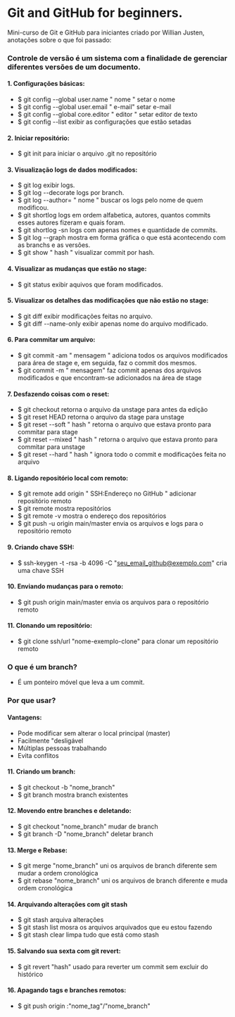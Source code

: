 # Git and GitHub for beginners.

Mini-curso de Git e GitHub para iniciantes criado por Willian Justen, anotações sobre o que foi passado:

### Controle de versão é um sistema com a finalidade de gerenciar diferentes versões de um documento.

#### 1. Configurações básicas:
- $ git config --global user.name " nome "  setar o nome
- $ git config --global user.email " e-mail"  setar e-mail
- $ git config --global core.editor " editor " setar editor de texto
- $ git config --list  exibir as configurações que estão setadas

#### 2. Iniciar repositório:
- $ git init  para iniciar o arquivo .git no repositório

#### 3. Visualização logs de dados modificados:
- $ git log  exibir logs.
- $ git log --decorate logs por branch.
- $ git log --author= " nome "  buscar os logs pelo nome de quem modificou.
- $ git shortlog  logs em ordem alfabetica, autores, quantos commits esses autores fizeram e quais foram.
- $ git shortlog -sn  logs com apenas nomes e quantidade de commits.
- $ git log --graph  mostra em forma gráfica o que está acontecendo com as branchs e as versões.
- $ git show " hash "  visualizar commit por hash.

#### 4. Visualizar as mudanças que estão no stage:
- $ git status  exibir aquivos que foram modificados.

#### 5. Visualizar os detalhes das modificações que não estão no stage:
- $ git diff  exibir modificações feitas no arquivo.
- $ git diff --name-only  exibir apenas nome do arquivo modificado.

#### 6. Para commitar um arquivo:
- $ git commit -am " mensagem "  adiciona todos os arquivos modificados para área de stage e, em seguida, faz o commit dos mesmos.
- $ git commit -m " mensagem" faz commit apenas dos arquivos modificados e que encontram-se adicionados na área de stage

#### 7. Desfazendo coisas com o reset:
- $ git checkout retorna o arquivo da unstage para antes da edição
- $ git reset HEAD retorna o arquivo da stage para unstage
- $ git reset --soft " hash " retorna o arquivo que estava pronto para commitar para stage
- $ git reset --mixed " hash " retorna o arquivo que estava pronto para commitar para unstage
- $ git reset --hard " hash " ignora todo o commit e modificações feita no arquivo

#### 8. Ligando repositório local com remoto:
- $ git remote add origin " SSH:Endereço no GitHub " adicionar repositório remoto
- $ git remote mostra repositórios
- $ git remote -v mostra o endereço dos repositórios
- $ git push -u origin main/master envia os arquivos e logs para o repositório remoto

#### 9. Criando chave SSH:
- $ ssh-keygen -t -rsa -b 4096 -C "seu_email_github@exemplo.com" cria uma chave SSH

#### 10. Enviando mudanças para o remoto:
- $ git push origin main/master envia os arquivos para o repositório remoto

#### 11. Clonando um repositório:
- $ git clone ssh/url "nome-exemplo-clone" para clonar um repositório remoto

### O que é um branch?
- É um ponteiro móvel que leva a um commit.
### Por que usar?
#### Vantagens:
- Pode modificar sem alterar o local principal (master)
- Facilmente "desligável
- Múltiplas pessoas trabalhando
- Evita conflitos

#### 11. Criando um branch:
- $ git checkout -b "nome_branch"
- $ git branch mostra branch existentes

#### 12. Movendo entre branches e deletando:
- $ git checkout "nome_branch" mudar de branch
- $ git branch -D "nome_branch" deletar branch

#### 13. Merge e Rebase:
- $ git merge "nome_branch" uni os arquivos de branch diferente sem mudar a ordem cronológica
- $ git rebase "nome_branch" uni os arquivos de branch diferente e muda ordem cronológica

#### 14. Arquivando alterações com git stash
- $ git stash arquiva alterações
- $ git stash list mosra os arquivos arquivados que eu estou fazendo
- $ git stash clear limpa tudo que está como stash

#### 15. Salvando sua sexta com git revert:
- $ git revert "hash" usado para reverter um commit sem excluir do histórico

#### 16. Apagando tags e branches remotos:
- $ git push origin :"nome_tag"/"nome_branch"
